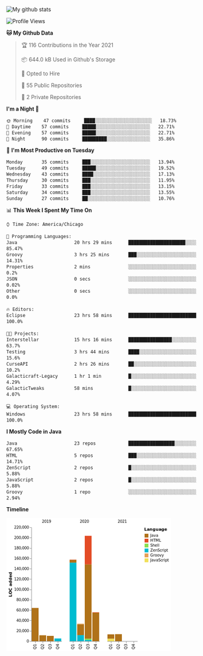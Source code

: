 ![My github stats](https://github-readme-stats.vercel.app/api?username=romvoid95&theme=gruvbox&include_all_commits=true&show_icons=true")

<!--START_SECTION:waka-->
![Profile Views](http://img.shields.io/badge/Profile%20Views-0-blue)

**🐱 My Github Data** 

> 🏆 116 Contributions in the Year 2021
 > 
> 📦 644.0 kB Used in Github's Storage 
 > 
> 💼 Opted to Hire
 > 
> 📜 55 Public Repositories 
 > 
> 🔑 2 Private Repositories  
 > 
**I'm a Night 🦉** 

```text
🌞 Morning    47 commits     ████░░░░░░░░░░░░░░░░░░░░░   18.73% 
🌆 Daytime    57 commits     █████░░░░░░░░░░░░░░░░░░░░   22.71% 
🌃 Evening    57 commits     █████░░░░░░░░░░░░░░░░░░░░   22.71% 
🌙 Night      90 commits     █████████░░░░░░░░░░░░░░░░   35.86%

```
📅 **I'm Most Productive on Tuesday** 

```text
Monday       35 commits     ███░░░░░░░░░░░░░░░░░░░░░░   13.94% 
Tuesday      49 commits     █████░░░░░░░░░░░░░░░░░░░░   19.52% 
Wednesday    43 commits     ████░░░░░░░░░░░░░░░░░░░░░   17.13% 
Thursday     30 commits     ███░░░░░░░░░░░░░░░░░░░░░░   11.95% 
Friday       33 commits     ███░░░░░░░░░░░░░░░░░░░░░░   13.15% 
Saturday     34 commits     ███░░░░░░░░░░░░░░░░░░░░░░   13.55% 
Sunday       27 commits     ██░░░░░░░░░░░░░░░░░░░░░░░   10.76%

```


📊 **This Week I Spent My Time On** 

```text
⌚︎ Time Zone: America/Chicago

💬 Programming Languages: 
Java                     20 hrs 29 mins      █████████████████████░░░░   85.47% 
Groovy                   3 hrs 25 mins       ███░░░░░░░░░░░░░░░░░░░░░░   14.31% 
Properties               2 mins              ░░░░░░░░░░░░░░░░░░░░░░░░░   0.2% 
JSON                     0 secs              ░░░░░░░░░░░░░░░░░░░░░░░░░   0.02% 
Other                    0 secs              ░░░░░░░░░░░░░░░░░░░░░░░░░   0.0%

🔥 Editors: 
Eclipse                  23 hrs 58 mins      █████████████████████████   100.0%

🐱‍💻 Projects: 
Interstellar             15 hrs 16 mins      ████████████████░░░░░░░░░   63.7% 
Testing                  3 hrs 44 mins       ████░░░░░░░░░░░░░░░░░░░░░   15.6% 
CurseAPI                 2 hrs 26 mins       ██░░░░░░░░░░░░░░░░░░░░░░░   10.2% 
Galacticraft-Legacy      1 hr 1 min          █░░░░░░░░░░░░░░░░░░░░░░░░   4.29% 
GalacticTweaks           58 mins             █░░░░░░░░░░░░░░░░░░░░░░░░   4.07%

💻 Operating System: 
Windows                  23 hrs 58 mins      █████████████████████████   100.0%

```

**I Mostly Code in Java** 

```text
Java                     23 repos            █████████████████░░░░░░░░   67.65% 
HTML                     5 repos             ███░░░░░░░░░░░░░░░░░░░░░░   14.71% 
ZenScript                2 repos             █░░░░░░░░░░░░░░░░░░░░░░░░   5.88% 
JavaScript               2 repos             █░░░░░░░░░░░░░░░░░░░░░░░░   5.88% 
Groovy                   1 repo              ░░░░░░░░░░░░░░░░░░░░░░░░░   2.94%

```


**Timeline**

![Chart not found](https://raw.githubusercontent.com/ROMVoid95/ROMVoid95/master/charts/bar_graph.png) 


<!--END_SECTION:waka-->

